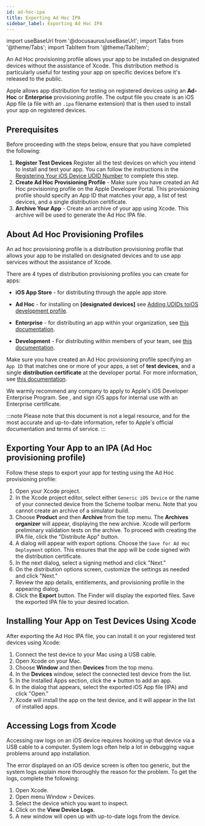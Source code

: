 ```yaml
---
id: ad-hoc-ipa
title: Exporting Ad Hoc IPA
sidebar_label: Exporting Ad Hoc IPA
---
```


import useBaseUrl from '@docusaurus/useBaseUrl';
import Tabs from '@theme/Tabs';
import TabItem from '@theme/TabItem';

An Ad Hoc provisioning profile allows your app to be installed on designated devices without the assistance of Xcode. This distribution method is particularly useful for testing your app on specific devices before it's released to the public.

Apple allows app distribution for testing on registered devices using an **Ad-Hoc** or **Enterprise** provisioning profile. The output file you create is an iOS App file (a file with an `.ipa` filename extension) that is then used to install your app on registered devices.

## Prerequisites

Before proceeding with the steps below, ensure that you have completed the following:

1. **Register Test Devices** Register all the test devices on which you intend to install and test your app. You can follow the instructions in the [Registering Your iOS Device UDID Number](https://docs.saucelabs.com/testfairy/testing-an-app/testers/reg-ios-device/) to complete this step.
2. **Create Ad Hoc Provisioning Profile** - Make sure you have created an Ad Hoc provisioning profile on the Apple Developer Portal. This provisioning profile should specify an App ID that matches your app, a list of test devices, and a single distribution certificate.
3. **Archive Your App** - Create an archive of your app using Xcode. This archive will be used to generate the Ad Hoc IPA file.

## About Ad Hoc Provisioning Profiles

An ad hoc provisioning profile is a distribution provisioning profile that allows your app to be installed on designated devices and to use app services without the assistance of Xcode.

There are 4 types of distribution provisioning profiles you can create for apps:

- **iOS App Store** - for distributing through the apple app store.

- **Ad Hoc** - for installing on **[designated devices]** see [Adding UDIDs toiOS development profile](https://docs.saucelabs.com/testfairy/sdk/ios/adding-udids/).

- **Enterprise** - for distributing an app within your organization, see [this documentation](https://developer.apple.com/programs/enterprise/).

- **Development** - For distributing within members of your team, see [this documentation](https://developer.apple.com/support/certificates/).

Make sure you have created an Ad Hoc provisioning profile specifying an `App ID` that matches one or more of your apps, a set of **test devices**, and a single **distribution certificate** at the developer portal. For more information, see [this documentation](https://idmsa.apple.com/IDMSWebAuth/login?&appIdKey=891bd3417a7776362562d2197f89480a8547b108fd934911bcbea0110d07f757&path=%2F%2Fmembercenter%2Findex.action).

We warmly recommend any company to apply to Apple's iOS Developer Enterprise Program. See [](https://developer.apple.com/programs/enterprise/), and sign iOS apps for internal use with an Enterprise certificate.

:::note
Please note that this document is not a legal resource, and for the most accurate and up-to-date information, refer to Apple's official documentation and terms of service.
:::

## Exporting Your App to an IPA (Ad Hoc provisioning profile)

Follow these steps to export your app for testing using the Ad Hoc provisioning profile:

1. Open your Xcode project.
2. In the Xcode project editor, select either `Generic iOS Device` or the name of your connected device from the Scheme toolbar menu. Note that you cannot create an archive of a simulator build.
3. Choose **Product** and then **Archive** from the top menu. The **Archives organizer** will appear, displaying the new archive.
   Xcode will perform preliminary validation tests on the archive. To proceed with creating the IPA file, click the "Distribute App" button.
4. A dialog will appear with export options. Choose the `Save for Ad Hoc Deployment` option. This ensures that the app will be code signed with the distribution certificate.
5. In the next dialog, select a signing method and click "Next."
6. On the distribution options screen, customize the settings as needed and click "Next."
7. Review the app details, entitlements, and provisioning profile in the appearing dialog.
8. Click the **Export** button. The Finder will display the exported files. Save the exported IPA file to your desired location.

## Installing Your App on Test Devices Using Xcode

After exporting the Ad Hoc IPA file, you can install it on your registered test devices using Xcode:

1. Connect the test device to your Mac using a USB cable.
2. Open Xcode on your Mac.
3. Choose **Window** and then **Devices** from the top menu.
4. In the **Devices** window, select the connected test device from the list.
5. In the Installed Apps section, click the **+** button to add an app.
6. In the dialog that appears, select the exported iOS App file (IPA) and click "Open."
7. Xcode will install the app on the test device, and it will appear in the list of installed apps.

## Accessing Logs from Xcode

Accessing raw logs on an iOS device requires hooking up that device via a USB cable to a computer. System logs often help a lot in debugging vague problems around app installation.

The error displayed on an iOS device screen is often too generic, but the system logs explain more thoroughly the reason for the problem. To get the logs, complete the following:

1. Open Xcode.
2. Open menu Window > Devices.
3. Select the device which you want to inspect.
4. Click on the **View Device Logs**.
5. A new window will open up with up-to-date logs from the device.
